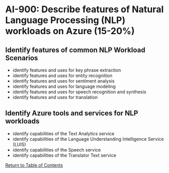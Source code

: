 # AI-900: Describe features of Natural Language Processing (NLP) workloads on Azure (15-20%)

## Identify features of common NLP Workload Scenarios
- identify features and uses for key phrase extraction
- identify features and uses for entity recognition
- identify features and uses for sentiment analysis
- identify features and uses for language modeling
- identify features and uses for speech recognition and synthesis
- identify features and uses for translation

## Identify Azure tools and services for NLP workloads
- identify capabilities of the Text Analytics service
- identify capabilities of the Language Understanding Intelligence Service (LUIS)
- identify capabilities of the Speech service
- identify capabilities of the Translator Text service

[Return to Table of Contents](README.md)